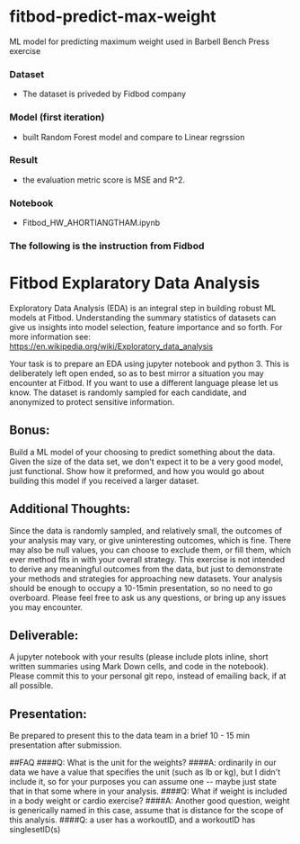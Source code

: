 # fitbod-predict-max-weight
ML model for predicting maximum weight used in Barbell Bench Press exercise 

### Dataset
  - The dataset is priveded by Fidbod company

### Model (first iteration)
  - built Random Forest model and compare to Linear regrssion

### Result
  - the evaluation metric score is MSE and R^2.
   
### Notebook 
  - Fitbod_HW_AHORTIANGTHAM.ipynb
  
### The following is the instruction from Fidbod
# Fitbod Explaratory Data Analysis
Exploratory Data Analysis (EDA) is an integral step in building robust ML models at Fitbod. Understanding the summary statistics of datasets can give us insights into model selection, feature importance and so forth. For more information see: https://en.wikipedia.org/wiki/Exploratory_data_analysis

Your task is to prepare an EDA using jupyter notebook and python 3. This is deliberately left open ended, so as to best mirror a situation you may encounter at Fitbod. If you want to use a different language please let us know. The dataset is randomly sampled for each candidate, and anonymized to protect sensitive information.


## Bonus:
Build a ML model of your choosing to predict something about the data. Given the size of the data set, we don't expect it to be a very good model, just functional. Show how it preformed, and how you would go about building this model if you received a larger dataset.

## Additional Thoughts:
Since the data is randomly sampled, and relatively small, the outcomes of your analysis may vary, or give uninteresting outcomes, which is fine. There may also be null values, you can choose to exclude them, or fill them, which ever method fits in with your overall strategy. This exercise is not intended to derive any meaningful outcomes from the data, but just to demonstrate your methods and strategies for approaching new datasets. Your analysis should be enough to occupy a 10-15min presentation, so no need to go overboard. Please feel free to ask us any questions, or bring up any issues you may encounter.

## Deliverable: 
A jupyter notebook with your results (please include plots inline, short written summaries using Mark Down cells, and code in the notebook). Please commit this to your personal git repo, instead of emailing back, if at all possible. 

## Presentation: 
Be prepared to present this to the data team in a brief 10 - 15 min presentation after submission.

##FAQ
####Q: What is the unit for the weights?
####A: ordinarily in our data we have a value that specifies the unit (such as lb or kg), but I didn't include it, so for your purposes you can assume one -- maybe just state that in that some where in your analysis.
####Q: What if weight is included in a body weight or cardio exercise?
####A: Another good question, weight is generically named in this case, assume that is distance for the scope of this analysis. 
####Q: a user has a workoutID, and a workoutID has singlesetID(s)
